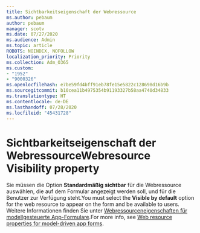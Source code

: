 ```yaml
---
title: Sichtbarkeitseigenschaft der Webressource
ms.author: pebaum
author: pebaum
manager: scotv
ms.date: 07/27/2020
ms.audience: Admin
ms.topic: article
ROBOTS: NOINDEX, NOFOLLOW
localization_priority: Priority
ms.collection: Adm_O365
ms.custom:
- "1952"
- "9000326"
ms.openlocfilehash: e7be59fd4bff91eb78fe15e5822c128698d16b9b
ms.sourcegitcommit: b10cea11b4975354b91193327b58aa4740d34833
ms.translationtype: HT
ms.contentlocale: de-DE
ms.lasthandoff: 07/28/2020
ms.locfileid: "45431728"
---
```

# <a name="webresource-visibility-property"></a><span data-ttu-id="fa302-102">Sichtbarkeitseigenschaft der Webressource</span><span class="sxs-lookup"><span data-stu-id="fa302-102">Webresource Visibility property</span></span>

<span data-ttu-id="fa302-103">Sie müssen die Option **Standardmäßig sichtbar** für die Webressource auswählen, die auf dem Formular angezeigt werden soll, und für die Benutzer zur Verfügung steht.</span><span class="sxs-lookup"><span data-stu-id="fa302-103">You must select the **Visible by default** option for the web resource to appear on the form and be available to users.</span></span> <span data-ttu-id="fa302-104">Weitere Informationen finden Sie unter [Webressourceneigenschaften für modellgesteuerte App-Formulare](https://docs.microsoft.com/powerapps/maker/model-driven-apps/web-resource-properties-legacy).</span><span class="sxs-lookup"><span data-stu-id="fa302-104">For more info, see [Web resource properties for model-driven app forms](https://docs.microsoft.com/powerapps/maker/model-driven-apps/web-resource-properties-legacy).</span></span>